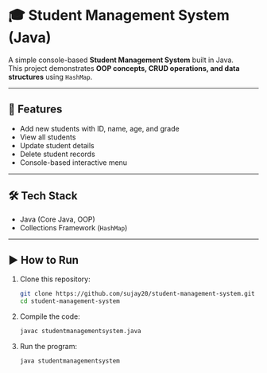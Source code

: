 # 🎓 Student Management System (Java)

A simple console-based **Student Management System** built in Java.  
This project demonstrates **OOP concepts, CRUD operations, and data structures** using `HashMap`.

---

## 🚀 Features
- Add new students with ID, name, age, and grade  
- View all students  
- Update student details  
- Delete student records  
- Console-based interactive menu  

---

## 🛠️ Tech Stack
- Java (Core Java, OOP)  
- Collections Framework (`HashMap`)  

---

## ▶️ How to Run
1. Clone this repository:
   ```bash
   git clone https://github.com/sujay20/student-management-system.git
   cd student-management-system

2. Compile the code:
    ```bash
    javac studentmanagementsystem.java

3. Run the program:
   ```bash
   java studentmanagementsystem
